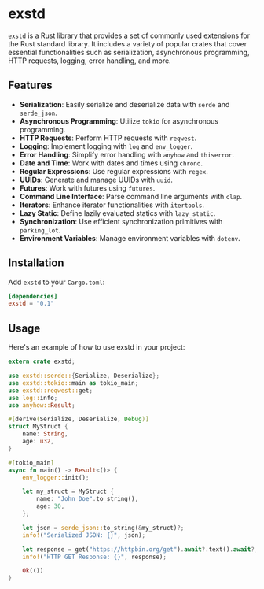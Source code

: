 # exstd

`exstd` is a Rust library that provides a set of commonly used extensions for the Rust standard library. It includes a variety of popular crates that cover essential functionalities such as serialization, asynchronous programming, HTTP requests, logging, error handling, and more.

## Features

- **Serialization**: Easily serialize and deserialize data with `serde` and `serde_json`.
- **Asynchronous Programming**: Utilize `tokio` for asynchronous programming.
- **HTTP Requests**: Perform HTTP requests with `reqwest`.
- **Logging**: Implement logging with `log` and `env_logger`.
- **Error Handling**: Simplify error handling with `anyhow` and `thiserror`.
- **Date and Time**: Work with dates and times using `chrono`.
- **Regular Expressions**: Use regular expressions with `regex`.
- **UUIDs**: Generate and manage UUIDs with `uuid`.
- **Futures**: Work with futures using `futures`.
- **Command Line Interface**: Parse command line arguments with `clap`.
- **Iterators**: Enhance iterator functionalities with `itertools`.
- **Lazy Static**: Define lazily evaluated statics with `lazy_static`.
- **Synchronization**: Use efficient synchronization primitives with `parking_lot`.
- **Environment Variables**: Manage environment variables with `dotenv`.

## Installation

Add `exstd` to your `Cargo.toml`:

```toml
[dependencies]
exstd = "0.1"
```

## Usage

Here's an example of how to use exstd in your project:

```rust
extern crate exstd;

use exstd::serde::{Serialize, Deserialize};
use exstd::tokio::main as tokio_main;
use exstd::reqwest::get;
use log::info;
use anyhow::Result;

#[derive(Serialize, Deserialize, Debug)]
struct MyStruct {
    name: String,
    age: u32,
}

#[tokio_main]
async fn main() -> Result<()> {
    env_logger::init();

    let my_struct = MyStruct {
        name: "John Doe".to_string(),
        age: 30,
    };

    let json = serde_json::to_string(&my_struct)?;
    info!("Serialized JSON: {}", json);

    let response = get("https://httpbin.org/get").await?.text().await?;
    info!("HTTP GET Response: {}", response);

    Ok(())
}

```